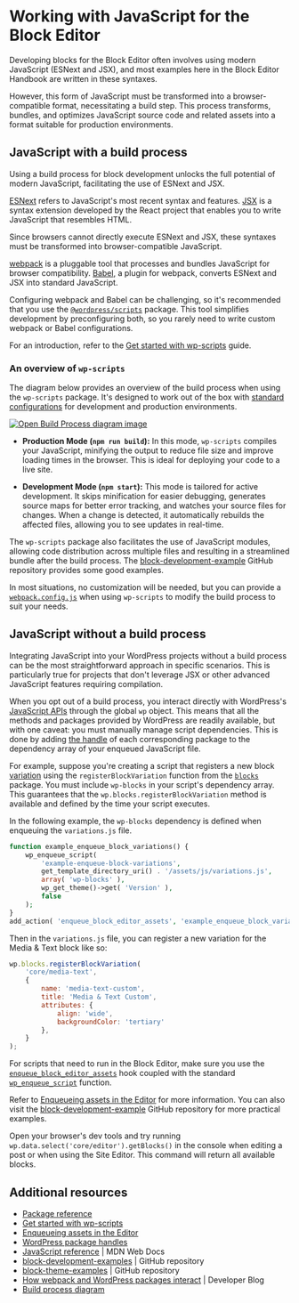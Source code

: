 # Working with JavaScript for the Block Editor

Developing blocks for the Block Editor often involves using modern JavaScript (ESNext and JSX), and most examples here in the Block Editor Handbook are written in these syntaxes.

However, this form of JavaScript must be transformed into a browser-compatible format, necessitating a build step. This process transforms, bundles, and optimizes JavaScript source code and related assets into a format suitable for production environments.

## JavaScript with a build process

Using a build process for block development unlocks the full potential of modern JavaScript, facilitating the use of ESNext and JSX.

[ESNext](https://developer.mozilla.org/en-US/docs/Web/JavaScript/JavaScript_technologies_overview#standardization_process) refers to JavaScript's most recent syntax and features. [JSX](https://react.dev/learn/writing-markup-with-jsx) is a syntax extension developed by the React project that enables you to write JavaScript that resembles HTML.

Since browsers cannot directly execute ESNext and JSX, these syntaxes must be transformed into browser-compatible JavaScript.

[webpack](https://webpack.js.org/concepts/why-webpack/) is a pluggable tool that processes and bundles JavaScript for browser compatibility. [Babel](https://babeljs.io/), a plugin for webpack, converts ESNext and JSX into standard JavaScript.

Configuring webpack and Babel can be challenging, so it's recommended that you use the [`@wordpress/scripts`](https://developer.wordpress.org/block-editor/reference-guides/packages/packages-scripts/) package. This tool simplifies development by preconfiguring both, so you rarely need to write custom webpack or Babel configurations.

For an introduction, refer to the [Get started with wp-scripts](/docs/getting-started/devenv/get-started-with-wp-scripts.md) guide.

### An overview of `wp-scripts`

The diagram below provides an overview of the build process when using the `wp-scripts` package. It's designed to work out of the box with [standard configurations](/docs/getting-started/devenv/get-started-with-wp-scripts.md#basic-usage) for development and production environments.

[![Open Build Process diagram image](https://developer.wordpress.org/files/2023/11/build-process.png)](https://developer.wordpress.org/files/2023/11/build-process.png "Open Build Process diagram image")

- **Production Mode (`npm run build`):** In this mode, `wp-scripts` compiles your JavaScript, minifying the output to reduce file size and improve loading times in the browser. This is ideal for deploying your code to a live site.

- **Development Mode (`npm start`):** This mode is tailored for active development. It skips minification for easier debugging, generates source maps for better error tracking, and watches your source files for changes. When a change is detected, it automatically rebuilds the affected files, allowing you to see updates in real-time.

The `wp-scripts` package also facilitates the use of JavaScript modules, allowing code distribution across multiple files and resulting in a streamlined bundle after the build process. The [block-development-example](https://github.com/WordPress/block-development-examples/tree/trunk/plugins/data-basics-59c8f8) GitHub repository provides some good examples.

<div class="callout callout-tip">
    In most situations, no customization will be needed, but you can provide a <a href="https://developer.wordpress.org/block-editor/reference-guides/packages/packages-scripts/#provide-your-own-webpack-config"><code>webpack.config.js</code></a> when using <code>wp-scripts</code> to modify the build process to suit your needs.
</div>

## JavaScript without a build process

Integrating JavaScript into your WordPress projects without a build process can be the most straightforward approach in specific scenarios. This is particularly true for projects that don't leverage JSX or other advanced JavaScript features requiring compilation.

When you opt out of a build process, you interact directly with WordPress's [JavaScript APIs](/docs/reference-guides/packages.md) through the global `wp` object. This means that all the methods and packages provided by WordPress are readily available, but with one caveat: you must manually manage script dependencies. This is done by adding [the handle](/docs/contributors/code/scripts.md) of each corresponding package to the dependency array of your enqueued JavaScript file.

For example, suppose you're creating a script that registers a new block [variation](/docs/reference-guides/block-api/block-variations.md) using the `registerBlockVariation` function from the [`blocks`](/packages/blocks/README.md) package. You must include `wp-blocks` in your script's dependency array. This guarantees that the `wp.blocks.registerBlockVariation` method is available and defined by the time your script executes.

In the following example, the `wp-blocks` dependency is defined when enqueuing the `variations.js` file.

```php
function example_enqueue_block_variations() {
	wp_enqueue_script(
		'example-enqueue-block-variations',
		get_template_directory_uri() . '/assets/js/variations.js',
		array( 'wp-blocks' ),
		wp_get_theme()->get( 'Version' ),
		false
	);
}
add_action( 'enqueue_block_editor_assets', 'example_enqueue_block_variations' );
```

Then in the `variations.js` file, you can register a new variation for the Media & Text block like so:

```js
wp.blocks.registerBlockVariation(
	'core/media-text',
	{
		name: 'media-text-custom',
		title: 'Media & Text Custom',
		attributes: {
			align: 'wide',
			backgroundColor: 'tertiary'
		},
	}
);
```

For scripts that need to run in the Block Editor, make sure you use the [`enqueue_block_editor_assets`](https://developer.wordpress.org/reference/hooks/enqueue_block_editor_assets/) hook coupled with the standard [`wp_enqueue_script`](https://developer.wordpress.org/reference/functions/wp_enqueue_script/) function.

Refer to [Enqueueing assets in the Editor](/docs/how-to-guides/enqueueing-assets-in-the-editor.md) for more information. You can also visit the [block-development-example](https://github.com/wptrainingteam/block-theme-examples/blob/master/example-block-variation/functions.php) GitHub repository for more practical examples.

<div class="callout callout-tip">
    Open your browser's dev tools and try running <code>wp.data.select('core/editor').getBlocks()</code> in the console when editing a post or when using the Site Editor. This command will return all available blocks.
</div>

## Additional resources

- [Package reference](/docs/reference-guides/packages.md)
- [Get started with wp-scripts](/docs/getting-started/devenv/get-started-with-wp-scripts.md)
- [Enqueueing assets in the Editor](/docs/how-to-guides/enqueueing-assets-in-the-editor.md)
- [WordPress package handles](/docs/contributors/code/scripts.md)
- [JavaScript reference](https://developer.mozilla.org/en-US/docs/Web/JavaScript) | MDN Web Docs
- [block-development-examples](https://github.com/WordPress/block-development-examples) | GitHub repository
- [block-theme-examples](https://github.com/wptrainingteam/block-theme-examples) | GitHub repository
- [How webpack and WordPress packages interact](https://developer.wordpress.org/news/2023/04/how-webpack-and-wordpress-packages-interact/) | Developer Blog
- [Build process diagram](https://excalidraw.com/#json=4aNG9JUti3pMnsfoga35b,ihEAI8p5dwkpjWr6gQmjuw)
